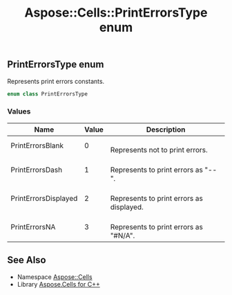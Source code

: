 ﻿---
title: Aspose::Cells::PrintErrorsType enum
linktitle: PrintErrorsType
second_title: Aspose.Cells for C++ API Reference
description: 'Aspose::Cells::PrintErrorsType enum. Represents print errors constants in C++.'
type: docs
weight: 25300
url: /cpp/aspose.cells/printerrorstype/
---
## PrintErrorsType enum


Represents print errors constants.

```cpp
enum class PrintErrorsType
```

### Values

| Name | Value | Description |
| --- | --- | --- |
| PrintErrorsBlank | 0 | <br>Represents not to print errors. |
| PrintErrorsDash | 1 | <br>Represents to print errors as "--". |
| PrintErrorsDisplayed | 2 | <br>Represents to print errors as displayed. |
| PrintErrorsNA | 3 | <br>Represents to print errors as "#N/A". |

## See Also

* Namespace [Aspose::Cells](../)
* Library [Aspose.Cells for C++](../../)

